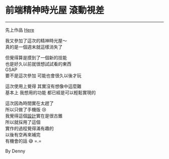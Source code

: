 # 前端精神時光屋 滾動視差

---

先上作品 [Here](https://4th-f2e-week1.vercel.app/)

我又參加了這次的精神時光屋～  
真的是一個週末就這樣消失了

但覺得算是摸到了一個新的技能  
也是好久以前就很想試試看的東西  
GSAP  
要不是這次參加 可能也會很久以後才玩

這次使用上覺得 其實沒有想像中這麼難  
基本上 我想用的功能 都已經是可以輕鬆實現的

這次因為時間實在太趕了  
所以只做了手機版 😢  
我覺得這個[設計](https://www.figma.com/file/WI0JIDVCdIwHDFjAJQFaxK/EGs-F2E---Week1-%E6%B4%BB%E5%8B%95%E7%B6%B2%E7%AB%99%E8%A8%AD%E8%A8%88?node-id=2574%3A9769&t=5fgXHRrwhcTIow2Y-0)實在是很古錐  
所以就採用了這個  
實作的過程覺得滿有趣的  
以後有空再來補完  
有機會的話 😅 =.=

By Denny
